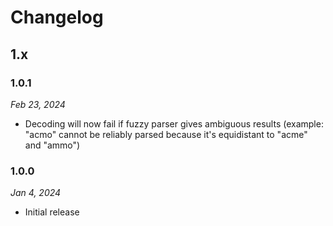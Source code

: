 # Changelog

## 1.x

### 1.0.1

*Feb 23, 2024*

* Decoding will now fail if fuzzy parser gives ambiguous results
  (example: "acmo" cannot be reliably parsed because it's equidistant to "acme" and "ammo")

### 1.0.0

*Jan 4, 2024*

* Initial release
